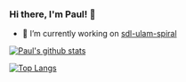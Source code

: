 ### Hi there, I'm Paul! 👋

<!--
**pacna/pacna** is a ✨ _special_ ✨ repository because its `README.md` (this file) appears on your GitHub profile.

Here are some ideas to get you started:

- 🔭 I’m currently working on ...
- 🌱 I’m currently learning ...
- 👯 I’m looking to collaborate on ...
- 🤔 I’m looking for help with ...
- 💬 Ask me about ...
- 📫 How to reach me: ...
- 😄 Pronouns: ...
- ⚡ Fun fact: ...
-->

- 🔭 I’m currently working on [sdl-ulam-spiral](https://github.com/pacna/sdl-ulam-spiral)

[![Paul's github stats](https://github-readme-stats.vercel.app/api?username=pacna&show_icons=true&theme=dracula)](https://github.com/anuraghazra/github-readme-stats)

[![Top Langs](https://github-readme-stats.vercel.app/api/top-langs/?username=pacna&theme=dracula)](https://github.com/anuraghazra/github-readme-stats)

